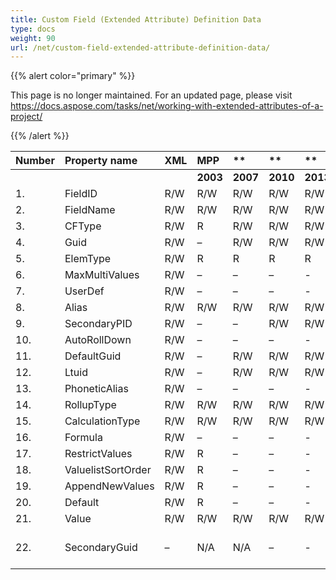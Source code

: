 ```yaml
---
title: Custom Field (Extended Attribute) Definition Data
type: docs
weight: 90
url: /net/custom-field-extended-attribute-definition-data/
---
```


{{% alert color="primary" %}} 

This page is no longer maintained. For an updated page, please visit <https://docs.aspose.com/tasks/net/working-with-extended-attributes-of-a-project/>

{{% /alert %}} 

|**Number** |**Property name** |**XML** |**MPP** |** |** |** |**Comments** |
| :- | :- | :- | :- | :- | :- | :- | :- |
| | | |**2003** |**2007** |**2010** |**2013** | |
|1. |FieldID |R/W |R/W |R/W |R/W |R/W | |
|2. |FieldName |R/W |R/W |R/W |R/W |R/W | |
|3. |CFType |R/W |R |R/W |R/W |R/W | |
|4. |Guid |R/W |– |R/W |R/W |R/W | |
|5. |ElemType |R/W |R |R |R |R | |
|6. |MaxMultiValues |R/W |– |– |– |- | |
|7. |UserDef |R/W |– |– |– |- | |
|8. |Alias |R/W |R/W |R/W |R/W |R/W | |
|9. |SecondaryPID |R/W |– |– |R/W |R/W | |
|10. |AutoRollDown |R/W |– |– |– |- | |
|11. |DefaultGuid |R/W |– |R/W |R/W |R/W | |
|12. |Ltuid |R/W |– |R/W |R/W |R/W | |
|13. |PhoneticAlias |R/W |– |– |– |- | |
|14. |RollupType |R/W |R/W |R/W |R/W |R/W | |
|15. |CalculationType |R/W |R/W |R/W |R/W |R/W | |
|16. |Formula |R/W |– |– |– |- | |
|17. |RestrictValues |R/W |R |– |– |- | |
|18. |ValuelistSortOrder |R/W |R |– |– |- | |
|19. |AppendNewValues |R/W |R |– |– |- | |
|20. |Default |R/W |R |– |– |- | |
|21. |Value |R/W |R/W |R/W |R/W |R/W | |
|22. |SecondaryGuid |– |N/A |N/A |– |- |New for MSP 2010 field |

